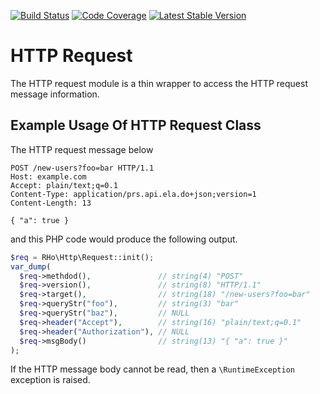 [![Build Status](https://travis-ci.org/robert-horvath/http-request.svg?branch=0.1.x)](https://travis-ci.org/robert-horvath/http-request)
[![Code Coverage](https://codecov.io/gh/robert-horvath/http-request/branch/0.1.x/graph/badge.svg)](https://codecov.io/gh/robert-horvath/http-request)
[![Latest Stable Version](https://img.shields.io/packagist/v/robert/http-request.svg)](https://packagist.org/packages/robert/http-request)
# HTTP Request
The HTTP request module is a thin wrapper to access the HTTP request message information.
## Example Usage Of HTTP Request Class
The HTTP request message below
```http
POST /new-users?foo=bar HTTP/1.1
Host: example.com
Accept: plain/text;q=0.1
Content-Type: application/prs.api.ela.do+json;version=1
Content-Length: 13

{ "a": true }
```
and this PHP code would produce the following output.
```php
$req = RHo\Http\Request::init();
var_dump(
  $req->methdod(),               // string(4) "POST"
  $req->version(),               // string(8) "HTTP/1.1"
  $req->target(),                // string(18) "/new-users?foo=bar" 
  $req->queryStr("foo"),         // string(3) "bar"
  $req->queryStr("baz"),         // NULL
  $req->header("Accept"),        // string(16) "plain/text;q=0.1"
  $req->header("Authorization"), // NULL
  $req->msgBody()                // string(13) "{ "a": true }"
);
```
If the HTTP message body cannot be read, then a ```\RuntimeException``` exception is raised.
